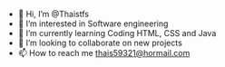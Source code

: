 - 👋 Hi, I’m @Thaistfs
- 👀 I’m interested in Software engineering 
- 🌱 I’m currently learning Coding HTML, CSS and Java
- 💞️ I’m looking to collaborate on new projects
- 📫 How to reach me thais59321@hormail.com

<!---
Thaistfs/Thaistfs is a ✨ special ✨ repository because its `README.md` (this file) appears on your GitHub profile.
You can click the Preview link to take a look at your changes.
--->
